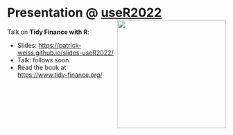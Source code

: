 # Presentation @ [useR2022](https://user2022.r-project.org/) <img class="logo" src="https://www.tidy-finance.org/cover.jpg" align="right" style="width:250px;" />

Talk on **Tidy Finance with R**:

- Slides: https://patrick-weiss.github.io/slides-useR2022/
- Talk: follows soon.
- Read the book at https://www.tidy-finance.org/
